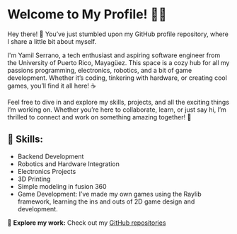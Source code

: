# Welcome to My Profile! 🎉👋

Hey there! 🎉 You’ve just stumbled upon my GitHub profile repository, where I share a little bit about myself.

I'm Yamil Serrano, a tech enthusiast and aspiring software engineer from the University of Puerto Rico, Mayagüez. This space is a cozy hub for all my passions programming, electronics, robotics, and a bit of game development. Whether it’s coding, tinkering with hardware, or creating cool games, you’ll find it all here! ☕️

Feel free to dive in and explore my skills, projects, and all the exciting things I’m working on. Whether you’re here to collaborate, learn, or just say hi, I’m thrilled to connect and work on something amazing together! 🚀
## 🔧 Skills:
- Backend Development
- Robotics and Hardware Integration
- Electronics Projects
- 3D Printing
- Simple modeling in fusion 360
- Game Development: I’ve made my own games using the Raylib framework, learning the ins and outs of 2D game design and development.

🔗 **Explore my work:**
Check out my [GitHub repositories](https://github.com/Yamil-Serrano)
